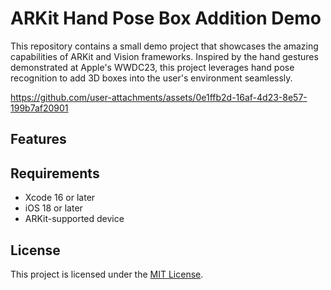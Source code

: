 # ARKit Hand Pose Box Addition Demo

This repository contains a small demo project that showcases the amazing capabilities of ARKit and Vision frameworks. Inspired by the hand gestures demonstrated at Apple's WWDC23, this project leverages hand pose recognition to add 3D boxes into the user's environment seamlessly.

https://github.com/user-attachments/assets/0e1ffb2d-16af-4d23-8e57-199b7af20901

## Features

## Requirements
- Xcode 16 or later
- iOS 18 or later
- ARKit-supported device

## License
This project is licensed under the [MIT License](LICENSE).





